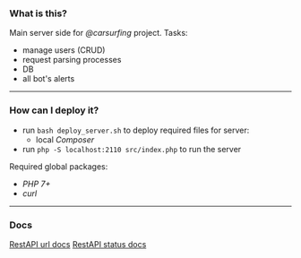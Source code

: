 ### What is this?   

Main server side for *@carsurfing* project.
Tasks:
 - manage users (CRUD)
 - request parsing processes
 - DB
 - all bot's alerts

***

### How can I deploy it?
    
 - run `bash deploy_server.sh` to deploy required files for server:
    * local *Composer*
 - run `php -S localhost:2110 src/index.php` to run the server

Required global packages:
 - *PHP 7+*
 - *curl*
    
***

### Docs
[RestAPI url docs](./API_DOC.md)
[RestAPI status docs](./API_RESPONCE_DOC.md)
